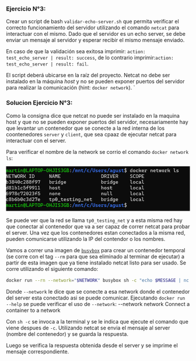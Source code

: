 ### Ejercicio N°3:
Crear un script de bash `validar-echo-server.sh` que permita verificar el correcto funcionamiento del servidor utilizando el comando `netcat` para interactuar con el mismo. Dado que el servidor es un echo server, se debe enviar un mensaje al servidor y esperar recibir el mismo mensaje enviado.

En caso de que la validación sea exitosa imprimir: `action: test_echo_server | result: success`, de lo contrario imprimir:`action: test_echo_server | result: fail`.

El script deberá ubicarse en la raíz del proyecto. Netcat no debe ser instalado en la máquina _host_ y no se pueden exponer puertos del servidor para realizar la comunicación (hint: `docker network`). `

### Solucion Ejercicio N°3:

Como la consigna dice que netcat no puede ser instalado en la maquina host y que no se pueden exponer puertos del servidor, necesariamente hay que levantar un contenedor que se conecte a la red interna de los coontenedores `server` y `client`, que sea cpaaz de ejecutar netcat para interactuar con el server. 

Para verificar el nombre de la network se corrio el comando `docker network ls`:

![docker network ls](imgs/docker_network.png)

Se puede ver que la red se llama `tp0_testing_net` y a esta misma red hay que conectar al contenedor que va a ser capaz de correr netcat para probar el server. Una vez que los contenedores estan conectados a la misma red, pueden comunicarse utilizando la IP del contendor o los nombres.

Vamos a correr una imagen de [`busybox`](https://hub.docker.com/_/busybox) para crear un contenedor temporal (se corre con el tag `--rm` para que sea eliminado al terminar de ejecutar) a partir de esta imagen que ya tiene instalado netcat listo para ser usado. Se corre utilizando el siguiente comando:
```sh
docker run --rn --network="$NETWORK" busybox sh -c "echo $MESSAGE | nc server 12345"
```

Donde `--network` le dice que se conecte a esa network donde el contenedor del server esta conectado asi se puede comunicar. Ejecutando `docker run --help` se puede verificar el uso de `--network`:
--network network Connect a container to a network

Con `sh -c` se invoca a la terminal y se le indica que ejecute el comando que viene despues de `-c`.
Utilizando netcat se envia el mensaje al server (nombre del contenedor) y se guarda la respuesta.

Luego se verifica la respuesta obtenida desde el server y se imprime el mensaje correspondiente.